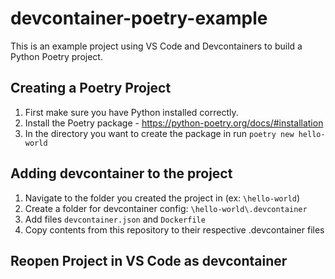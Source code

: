 # devcontainer-poetry-example
This is an example project using VS Code and Devcontainers to build a Python Poetry project.

## Creating a Poetry Project
1. First make sure you have Python installed correctly.
2. Install the Poetry package - https://python-poetry.org/docs/#installation
3. In the directory you want to create the package in run `poetry new hello-world`

## Adding devcontainer to the project
1. Navigate to the folder you created the project in (ex: `\hello-world`)
2. Create a folder for devcontainer config: `\hello-world\.devcontainer`
3. Add files `devcontainer.json` and `Dockerfile`
4. Copy contents from this repository to their respective .devcontainer files

## Reopen Project in VS Code as devcontainer
